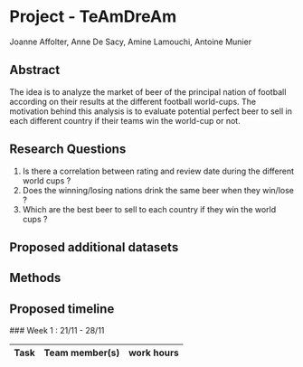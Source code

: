 # Project - TeAmDreAm

Joanne Affolter, Anne De Sacy, Amine Lamouchi, Antoine Munier

## Abstract 

The idea is to analyze the market of beer of the principal nation of football according on their results at the different football world-cups. 
The motivation behind this analysis is to evaluate potential perfect beer to sell in each different country if their teams win the world-cup or not. 

## Research Questions

1. Is there a correlation between rating and review date during the different world cups ?
2. Does the winning/losing nations drink the same beer when they win/lose ?
3. Which are the best beer to sell to each country if they win the world cups ?

## Proposed additional datasets

## Methods

## Proposed timeline

### Week 1 : 21/11 - 28/11

| Task          | Team member(s) | work hours |
|---------------|----------------|------------|


